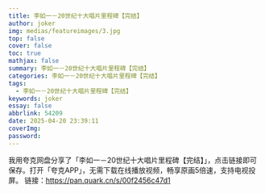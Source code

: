 ```yaml
---
title: 李如一－20世纪十大唱片里程碑【完结】
author: joker
img: medias/featureimages/3.jpg
top: false
cover: false
toc: true
mathjax: false
summary: 李如一－20世纪十大唱片里程碑【完结】
categories: 李如一－20世纪十大唱片里程碑【完结】
tags:
  - 李如一－20世纪十大唱片里程碑【完结】
keywords: joker
essay: false
abbrlink: 54209
date: 2025-04-20 23:39:11
coverImg:
password:
---
```


我用夸克网盘分享了「李如一－20世纪十大唱片里程碑【完结】」，点击链接即可保存。打开「夸克APP」，无需下载在线播放视频，畅享原画5倍速，支持电视投屏。
链接：https://pan.quark.cn/s/00f2456c47d1

